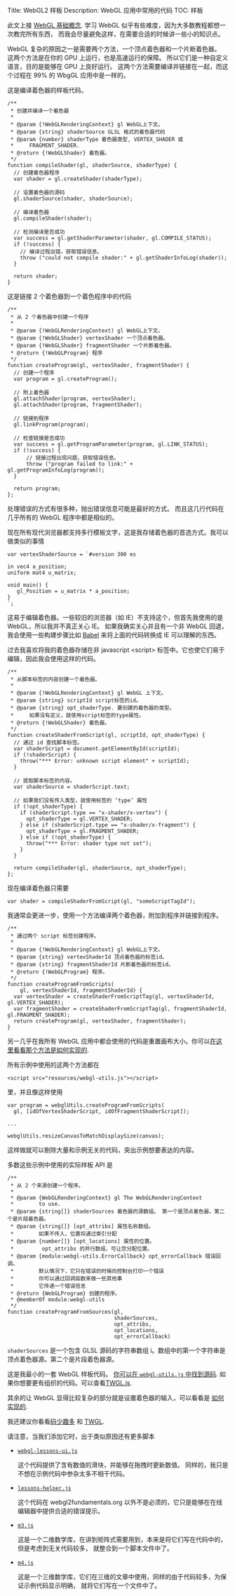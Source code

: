 Title: WebGL2 样板
Description: WebGL 应用中常用的代码
TOC: 样板

此文上接 [WebGL 基础概念](webgl-fundamentals.html).
学习 WebGL 似乎有些难度，因为大多数教程都想一次教完所有东西，
而我会尽量避免这样，在需要合适的时候讲一些小的知识点。

WebGL 复杂的原因之一是需要两个方法，一个顶点着色器和一个片断着色器。
这两个方法是在你的 GPU 上运行，也是高速运行的保障。
所以它们是一种自定义语言，目的是能够在 GPU 上良好运行。
这两个方法需要编译并链接在一起，而这个过程在 99% 的 WbgGL 应用中是一样的。

这是编译着色器的样板代码。

    /**
     * 创建并编译一个着色器
     *
     * @param {!WebGLRenderingContext} gl WebGL上下文。
     * @param {string} shaderSource GLSL 格式的着色器代码
     * @param {number} shaderType 着色器类型, VERTEX_SHADER 或
     *     FRAGMENT_SHADER.
     * @return {!WebGLShader} 着色器。
     */
    function compileShader(gl, shaderSource, shaderType) {
      // 创建着色器程序
      var shader = gl.createShader(shaderType);

      // 设置着色器的源码
      gl.shaderSource(shader, shaderSource);

      // 编译着色器
      gl.compileShader(shader);

      // 检测编译是否成功
      var success = gl.getShaderParameter(shader, gl.COMPILE_STATUS);
      if (!success) {
        // 编译过程出错，获取错误信息。
        throw ("could not compile shader:" + gl.getShaderInfoLog(shader));
      }

      return shader;
    }

这是链接 2 个着色器到一个着色程序中的代码

    /**
     * 从 2 个着色器中创建一个程序
     *
     * @param {!WebGLRenderingContext) gl WebGL上下文。
     * @param {!WebGLShader} vertexShader 一个顶点着色器。
     * @param {!WebGLShader} fragmentShader 一个片断着色器。
     * @return {!WebGLProgram} 程序
     */
    function createProgram(gl, vertexShader, fragmentShader) {
      // 创建一个程序
      var program = gl.createProgram();

      // 附上着色器
      gl.attachShader(program, vertexShader);
      gl.attachShader(program, fragmentShader);

      // 链接到程序
      gl.linkProgram(program);

      // 检查链接是否成功
      var success = gl.getProgramParameter(program, gl.LINK_STATUS);
      if (!success) {
          // 链接过程出现问题，获取错误信息。
          throw ("program failed to link:" + gl.getProgramInfoLog(program));
      }

      return program;
    };

处理错误的方式有很多种，抛出错误信息可能是最好的方式。
而且这几行代码在几乎所有的 WebGL 程序中都是相似的。

现在所有现代浏览器都支持多行模板文字，这是我存储着色器的首选方式。我可以做类似的事情

    var vertexShaderSource = `#version 300 es

    in vec4 a_position;
    uniform mat4 u_matrix;

    void main() {
       gl_Position = u_matrix * a_position;
    }
    `;

这易于编辑着色器。一些较旧的浏览器（如 IE）不支持这个，但首先我使用的是 WebGL，所以我并不真正关心 IE。 如果我确实关心并且有一个非 WebGL 回退，我会使用一些构建步骤比如
[Babel](https://babeljs.io/) 来将上面的代码转换成 IE 可以理解的东西。

过去我喜欢将我的着色器存储在非 javascript &lt;script&gt; 标签中。它也使它们易于编辑，因此我会使用这样的代码。

    /**
     * 从脚本标签的内容创建一个着色器。
     *
     * @param {!WebGLRenderingContext} gl WebGL 上下文。
     * @param {string} scriptId script标签的id。
     * @param {string} opt_shaderType. 要创建的着色器的类型。
     *     如果没有定义，就使用script标签的type属性。
     * @return {!WebGLShader} 着色器。
     */
    function createShaderFromScript(gl, scriptId, opt_shaderType) {
      // 通过 id 查找脚本标签。
      var shaderScript = document.getElementById(scriptId);
      if (!shaderScript) {
        throw("*** Error: unknown script element" + scriptId);
      }

      // 提取脚本标签的内容。
      var shaderSource = shaderScript.text;

      // 如果我们没有传入类型，就使用标签的 ‘type’ 属性
      if (!opt_shaderType) {
        if (shaderScript.type == "x-shader/x-vertex") {
          opt_shaderType = gl.VERTEX_SHADER;
        } else if (shaderScript.type == "x-shader/x-fragment") {
          opt_shaderType = gl.FRAGMENT_SHADER;
        } else if (!opt_shaderType) {
          throw("*** Error: shader type not set");
        }
      }

      return compileShader(gl, shaderSource, opt_shaderType);
    };

现在编译着色器只需要

    var shader = compileShaderFromScript(gl, "someScriptTagId");

我通常会更进一步，使用一个方法编译两个着色器，附加到程序并链接到程序。

    /**
     * 通过两个 script 标签创建程序。
     *
     * @param {!WebGLRenderingContext} gl WebGL上下文。
     * @param {string} vertexShaderId 顶点着色器的标签id。
     * @param {string} fragmentShaderId 片断着色器的标签id。
     * @return {!WebGLProgram} 程序。
     */
    function createProgramFromScripts(
        gl, vertexShaderId, fragmentShaderId) {
      var vertexShader = createShaderFromScriptTag(gl, vertexShaderId, gl.VERTEX_SHADER);
      var fragmentShader = createShaderFromScriptTag(gl, fragmentShaderId, gl.FRAGMENT_SHADER);
      return createProgram(gl, vertexShader, fragmentShader);
    }

另一几乎在我所有 WebGL 应用中都会使用的代码是重置画布大小。你可以[在这里看看那个方法是如何实现的](webgl-resizing-the-canvas.html).

所有示例中使用的这两个方法都在

    <script src="resources/webgl-utils.js"></script>

里，并且像这样使用

    var program = webglUtils.createProgramFromScripts(
      gl, [idOfVertexShaderScript, idOfFragmentShaderScript]);

    ...

    webglUtils.resizeCanvasToMatchDisplaySize(canvas);

这样做就可以剔除大量和示例无关的代码，突出示例想要表达的内容。

多数这些示例中使用的实际样板 API 是

    /**
     * 从 2 个来源创建一个程序。
     *
     * @param {WebGLRenderingContext} gl The WebGLRenderingContext
     *        to use.
     * @param {string[]} shaderSources 着色器的源数组。 第一个是顶点着色器，第二个是片段着色器。
     * @param {string[]} [opt_attribs] 属性名称数组。
     *        如果不传入，位置将通过索引分配
     * @param {number[]} [opt_locations] 属性的位置。
     *         opt_attribs 的并行数组，可让您分配位置。
     * @param {module:webgl-utils.ErrorCallback} opt_errorCallback 错误回调。
     *        默认情况下，它只在错误的时候向控制台打印一个错误
     *        你可以通过回调函数来做一些其他事
     *        它传递一个错误信息
     * @return {WebGLProgram} 创建的程序。
     * @memberOf module:webgl-utils
     */
    function createProgramFromSources(gl,
                                      shaderSources,
                                      opt_attribs,
                                      opt_locations,
                                      opt_errorCallback)

`shaderSources` 是一个包含 GLSL 源码的字符串数组 i。数组中的第一个字符串是顶点着色器源。第二个是片段着色器源。

这是我最小的一套 WebGL 样板代码。
[你可以在 `webgl-utils.js` 中找到源码](../resources/webgl-utils.js).
如果你想要更有组织的代码。可以查看[TWGL.js](https://twgljs.org).

其余的让 WebGL 显得比较复杂的部分就是设置着色器的输入，可以看看是 [如何实现的](webgl-how-it-works.html).

我还建议你看看[码少趣多](webgl-less-code-more-fun.html) 和 [TWGL](https://twgljs.org).

请注意，当我们添加它时，出于类似原因还有更多脚本

-   [`webgl-lessons-ui.js`](../resources/webgl-lessons-ui.js)

    这个代码提供了含有数值的滑块，并能够在拖拽时更新数值。
    同样的，我只是不想在示例代码中参杂太多不相干代码。

-   [`lessons-helper.js`](../resources/lessons-helper.js)

    这个代码在 webgl2fundamentals.org 以外不是必须的，它只是能够在在线编辑器中提供合适的错误提示。

-   [`m3.js`](../resources/m3.js)

    这是一个二维数学库，在讲到矩阵式需要用到，本来是将它们写在代码中的，但是考虑到无关代码较多，
    就整合到一个脚本文件中了。

-   [`m4.js`](../resources/m4.js)

    这是一个三维数学库，它们在三维的文章中使用，同样的由于代码较多，为保证示例代码显示明确，
    就将它们写在一个文件中了。
